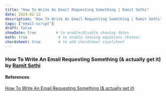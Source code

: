 ```yaml
---
title: "How To Write An Email Requesting Something | Ramit Sethi"
date: 2024-02-12
description: "How To Write An Email Requesting Something | Ramit Sethi"
tags: ["email-script"]
draft: false
showDate: true         # to enable/disable showing dates
math: true              # to enable showing equations (katex)
chordsheet: true        # to add chordsheet styelsheet
---
```


### How To Write An Email Requesting Something (& actually get it) by [Ramit Sethi](https://twitter.com/ramit)

#### References
[How To Write An Email Requesting Something (& actually get it)](https://www.iwillteachyoutoberich.com/how-to-ask-for-something-from-an-important-person-and-actually-get-it/)


